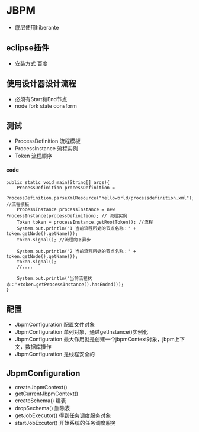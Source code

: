 # JBPM

* 底层使用hiberante

## eclipse插件
	
* 安装方式 百度

## 使用设计器设计流程

* 必须有Start和End节点
* node fork state consform

## 测试

* ProcessDefinition 流程模板
* ProcessInstance 流程实例
* Token 流程顺序

#### code

	public static void main(String[] args){
		ProcessDefinition processDefinition = 
			ProcessDefinition.parseXmlResource("helloworld/processdefinition.xml"); //流程模板
		ProcessInstance processInstance = new ProcessInstance(processDefinition); // 流程实例
		Token token = processInstance.getRootToken(); //流程
		System.out.println("1 当前流程所处的节点名称：" + token.getNode().getName()); 
		token.signal(); //流程向下异步

		System.out.println("2 当前流程所处的节点名称：" + token.getNode().getName());
		token.signal();
		//....

		System.out.println("当前流程状态："+token.getProcessInstance().hasEnded());
	}

## 配置

* JbpmConfiguration 配置文件对象
* JbpmConfiguration 单列对象，通过getInstance()实例化
* JbpmConfiguration 最大作用就是创建一个jbpmContext对象，jbpm上下文，数据库操作
* JbpmConfiguration 是线程安全的

## JbpmConfiguration
 
* createJbpmContext()
* getCurrentJbpmContext()
* createSchema() 建表
* dropSechema() 删除表
* getJobExecutor() 得到任务调度服务对象
* startJobExcutor() 开始系统的任务调度服务